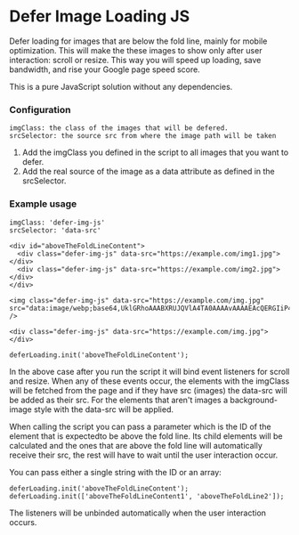 # Defer Image Loading JS

Defer loading for images that are below the fold line, mainly for mobile optimization.
This will make the these images to show only after user interaction: scroll or resize.
This way you will speed up loading, save bandwidth, and rise your Google page speed score.

This is a pure JavaScript solution without any dependencies.

### Configuration
```
imgClass: the class of the images that will be defered.
srcSelector: the source src from where the image path will be taken
```
1. Add the imgClass you defined in the script to all images that you want to defer. 
2. Add the real source of the image as a data attribute as defined in the srcSelector.

### Example usage
```
imgClass: 'defer-img-js'
srcSelector: 'data-src'
```

```
<div id="aboveTheFoldLineContent">
  <div class="defer-img-js" data-src="https://example.com/img1.jpg"></div>
  <div class="defer-img-js" data-src="https://example.com/img2.jpg"></div>
</div>

<img class="defer-img-js" data-src="https://example.com/img.jpg" src="data:image/webp;base64,UklGRhoAAABXRUJQVlA4TA0AAAAvAAAAEAcQERGIiP4HAA==" />

<div class="defer-img-js" data-src="https://example.com/img.jpg"></div>
```

```
deferLoading.init('aboveTheFoldLineContent');
```

In the above case after you run the script it will bind event listeners for scroll and resize. When any of these events occur,
the elements with the imgClass will be fetched from the page and if they have src (images) the data-src will be added as their src.
For the elements that aren't images a background-image style with the data-src will be applied.

When calling the script you can pass a parameter which is the ID of the element that is expectedto be above the fold line. 
Its child elements will be calculated and the ones that are above the fold line will automatically receive their src, 
the rest will have to wait until the user interaction occur.

You can pass either a single string with the ID or an array:
```
deferLoading.init('aboveTheFoldLineContent');
deferLoading.init(['aboveTheFoldLineContent1', 'aboveTheFoldLine2']);
```

The listeners will be unbinded automatically when the user interaction occurs.

